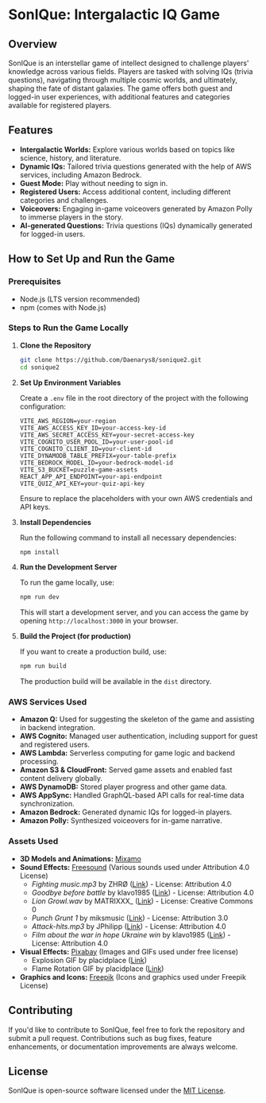 
# SonIQue: Intergalactic IQ Game

## Overview

SonIQue is an interstellar game of intellect designed to challenge players' knowledge across various fields. Players are tasked with solving IQs (trivia questions), navigating through multiple cosmic worlds, and ultimately, shaping the fate of distant galaxies. The game offers both guest and logged-in user experiences, with additional features and categories available for registered players.

## Features

- **Intergalactic Worlds:** Explore various worlds based on topics like science, history, and literature.
- **Dynamic IQs:** Tailored trivia questions generated with the help of AWS services, including Amazon Bedrock.
- **Guest Mode:** Play without needing to sign in.
- **Registered Users:** Access additional content, including different categories and challenges.
- **Voiceovers:** Engaging in-game voiceovers generated by Amazon Polly to immerse players in the story.
- **AI-generated Questions:** Trivia questions (IQs) dynamically generated for logged-in users.

## How to Set Up and Run the Game

### Prerequisites

- Node.js (LTS version recommended)
- npm (comes with Node.js)

### Steps to Run the Game Locally

1. **Clone the Repository**

   ```bash
   git clone https://github.com/Daenarys8/sonique2.git
   cd sonique2
   ```

2. **Set Up Environment Variables**

   Create a `.env` file in the root directory of the project with the following configuration:

   ```
   VITE_AWS_REGION=your-region
   VITE_AWS_ACCESS_KEY_ID=your-access-key-id
   VITE_AWS_SECRET_ACCESS_KEY=your-secret-access-key
   VITE_COGNITO_USER_POOL_ID=your-user-pool-id
   VITE_COGNITO_CLIENT_ID=your-client-id
   VITE_DYNAMODB_TABLE_PREFIX=your-table-prefix
   VITE_BEDROCK_MODEL_ID=your-bedrock-model-id
   VITE_S3_BUCKET=puzzle-game-assets
   REACT_APP_API_ENDPOINT=your-api-endpoint
   VITE_QUIZ_API_KEY=your-quiz-api-key
   ```

   Ensure to replace the placeholders with your own AWS credentials and API keys.

3. **Install Dependencies**

   Run the following command to install all necessary dependencies:

   ```bash
   npm install
   ```

4. **Run the Development Server**

   To run the game locally, use:

   ```bash
   npm run dev
   ```

   This will start a development server, and you can access the game by opening `http://localhost:3000` in your browser.

5. **Build the Project (for production)**

   If you want to create a production build, use:

   ```bash
   npm run build
   ```

   The production build will be available in the `dist` directory.

### AWS Services Used

- **Amazon Q:** Used for suggesting the skeleton of the game and assisting in backend integration.
- **AWS Cognito:** Managed user authentication, including support for guest and registered users.
- **AWS Lambda:** Serverless computing for game logic and backend processing.
- **Amazon S3 & CloudFront:** Served game assets and enabled fast content delivery globally.
- **AWS DynamoDB:** Stored player progress and other game data.
- **AWS AppSync:** Handled GraphQL-based API calls for real-time data synchronization.
- **Amazon Bedrock:** Generated dynamic IQs for logged-in players.
- **Amazon Polly:** Synthesized voiceovers for in-game narrative.

### Assets Used

- **3D Models and Animations:** [Mixamo](https://www.mixamo.com/)
- **Sound Effects:** [Freesound](https://freesound.org/) (Various sounds used under Attribution 4.0 License)
  - *Fighting music.mp3* by ZHRØ ([Link](https://freesound.org/s/548619/)) - License: Attribution 4.0
  - *Goodbye before battle* by klavo1985 ([Link](https://freesound.org/s/591500/)) - License: Attribution 4.0
  - *Lion Growl.wav* by MATRIXXX_ ([Link](https://freesound.org/s/516829/)) - License: Creative Commons 0
  - *Punch Grunt 1* by miksmusic ([Link](https://freesound.org/s/497713/)) - License: Attribution 3.0
  - *Attack-hits.mp3* by JPhilipp ([Link](https://freesound.org/s/119061/)) - License: Attribution 4.0
  - *Film about the war in hope Ukraine win* by klavo1985 ([Link](https://freesound.org/s/628362/)) - License: Attribution 4.0
- **Visual Effects:** [Pixabay](https://pixabay.com/) (Images and GIFs used under free license)
  - Explosion GIF by placidplace ([Link](https://pixabay.com/gifs/explosion-fire-boom-bomb-12681/))
  - Flame Rotation GIF by placidplace ([Link](https://pixabay.com/gifs/flame-fire-rotate-rotation-fantasy-16245/))
- **Graphics and Icons:** [Freepik](https://www.freepik.com/) (Icons and graphics used under Freepik License)

## Contributing

If you'd like to contribute to SonIQue, feel free to fork the repository and submit a pull request. Contributions such as bug fixes, feature enhancements, or documentation improvements are always welcome.

## License

SonIQue is open-source software licensed under the [MIT License](LICENSE).
